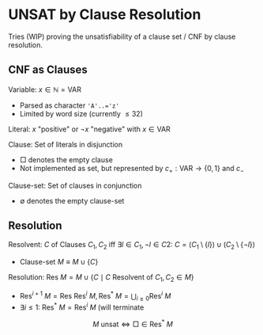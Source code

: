 # UNSAT by Clause Resolution

Tries (WIP) proving the unsatisfiability of a clause set / CNF
by clause resolution.

## CNF as Clauses

Variable: $x \in \mathbb{N} = \text{VAR}$
  - Parsed as character `'A'..='z'`
  - Limited by word size (currently $\leq 32$)

Literal: $x$ "positive" or $\neg x$ "negative" with $x \in \text{VAR}$

Clause: Set of literals in disjunction
  - $\Box$ denotes the empty clause
  - Not implemented as set, but represented
    by $c_+: \text{VAR} \rightarrow \lbrace 0, 1 \rbrace$
    and $c_-$

Clause-set: Set of clauses in conjunction
  - $\emptyset$ denotes the empty clause-set

## Resolution

Resolvent: $C$ of Clauses $C_1, C_2$ iff $\exists l \in C_1, \neg l \in C2:\ C = (C_1 \setminus \lbrace l \rbrace) \cup (C_2 \setminus \lbrace \neg l \rbrace)$
  - Clause-set $M \equiv M \cup \lbrace C \rbrace$

Resolution: $\text{Res}\ M = M \cup \lbrace C \mid C\ \text{Resolvent of}\ C_1, C_2 \in M \rbrace$
  - $\text{Res}^{i + 1}\ M = \text{Res}\ \text{Res}^i\ M, \text{Res}^*\ M = \bigcup_{i \geq 0} \text{Res}^i\ M$
  - $\exists i \leq 1:\ \text{Res}^*\ M = \text{Res}^i\ M$ (will terminate

$$M\ \text{unsat} \Leftrightarrow \Box \in \text{Res}^*\ M$$
